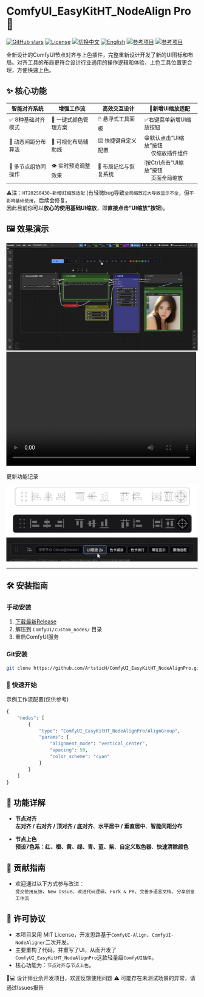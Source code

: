 # ComfyUI_EasyKitHT_NodeAlign Pro 🎨

[![GitHub stars](https://img.shields.io/github/stars/ArtsticH/ComfyUI_EasyKitHT_NodeAlignPro?style=for-the-badge)](https://github.com/ArtsticH/ComfyUI_EasyKitHT_NodeAlignPro/stargazers)
[![License](https://img.shields.io/badge/License-MIT-blue.svg?style=for-the-badge)](LICENSE)
[![切换中文](https://img.shields.io/badge/切换中文-README_ZH.md-blue?style=for-the-badge)](https://raw.githubusercontent.com/ArtsticH/ComfyUI_EasyKitHT_NodeAlignPro/README_ZH.md)
[![English](https://img.shields.io/badge/English-README.md-blue?style=for-the-badge)](https://raw.githubusercontent.com/ArtsticH/ComfyUI_EasyKitHT_NodeAlignPro/README.md)
[![参考项目](https://img.shields.io/badge/参考项目-ComfyUI-NodeAligner-blue?style=for-the-badge)](https://github.com/Tenney95/ComfyUI-NodeAligner)
[![参考项目](https://img.shields.io/badge/参考项目-ComfyUI-Align-blue?style=for-the-badge)](https://github.com/Moooonet/ComfyUI-Align)

全新设计的ComfyUI节点对齐与上色插件，完整重新设计开发了新的UI图标和布局。对齐工具的布局更符合设计行业通用的操作逻辑和体验，上色工具位置更合理，方便快速上色。


## ✨ 核心功能

| 智能对齐系统              | 增强工作流                | 高效交互设计              | 🔆新增UI缩放适配               |
|---------------------------|---------------------------|---------------------------|---------------------------|
| ✅ 8种基础对齐模式         | 🎨 一键式颜色管理方案      | 🖱️ 悬浮式工具面板         | ✅右键菜单新增UI缩放按钮     |
| 📐 动态间距分布算法        | 📏 可视化布局辅助线        | ⌨️ 快捷键自定义配置       | 😁默认点击“UI缩放”按钮</br>　 仅缩放插件组件     |
| 👥 多节点组协同操作        | 👁️ 实时预览调整效果        | 💾 布局记忆与恢复系统     | ❕按Ctrl点击“UI缩放”按钮</br>　 页面全局缩放    |  

⚠️注：`HT20250430-新增UI缩放适配`  (有轻微bug导致`全局缩放过大导致显示不全`，但`不影响基础使用`，后续会修复。  
因此目前你可以**放心的使用基础UI缩放**，即**直接点击“UI缩放”按钮**)。  

## 🖼️ 效果演示

![操作演示](Example/NodeAlignPro_demo_Work.webp)  
<video src="//player.bilibili.com/player.html?isOutside=true&aid=114426065716534&bvid=BV1V7G9z9EcU&cid=29714745695&p=1" controls="controls" width="500" height="300"></video>  


更新功能记录 

![UI重绘_线稿](Example/res/优化UI重绘_元素_线稿.webp)
![UI重绘_渲染](Example/res/优化UI重绘_元素_渲染.webp)    
![新增_UI缩放适配](Example/res/新增UI缩放适配.webp)  

---

## 🛠️ 安装指南

### 手动安装
1. [下载最新Release](https://github.com/ArtsticH/ComfyUI_EasyKitHT_NodeAlignPro/releases)
2. 解压到 `ComfyUI/custom_nodes/` 目录
3. 重启ComfyUI服务

### Git安装
```bash
git clone https://github.com/ArtsticH/ComfyUI_EasyKitHT_NodeAlignPro.git custom_nodes/ComfyUI_EasyKitHT_NodeAlignPro
```
### 🚀 快速开始
示例工作流配置(仅供参考)
```python
{
    "nodes": [
        {
            "type": "ComfyUI_EasyKitHT_NodeAlignPro/AlignGroup",
            "params": {
                "alignment_mode": "vertical_center",
                "spacing": 50,
                "color_scheme": "cyan"
            }
        }
    ]
}
```

## 📌 功能详解
- **节点对齐**  
**左对齐 / 右对齐 / 顶对齐 / 底对齐**、**水平居中 / 垂直居中**、**智能间距分布**

- **节点上色**  
**预设7色系：红、橙、黄、绿、青、蓝、紫**、**自定义取色器**、**快速清除颜色**


## 🤝 贡献指南
- 欢迎通过以下方式参与改进：  
`提交使用反馈`、`New Issue`、`改进代码逻辑`、`Fork & PR`、`完善多语言文档`、`分享创意工作流`

## 📜 许可协议
- 本项目采用 MIT License，开发思路基于`ComfyUI-Align`、`ComfyUI-NodeAligner`二次开发。  
- 主要重构了代码，并重写了UI，从而开发了`ComfyUI_EasyKitHT_NodeAlignPro`这款轻量级`ComfyUI插件`。  
- 核心功能为：`节点对齐`与`节点上色`。


👨💻 设计师业余开发项目，欢迎反馈使用问题
⚠️ 可能存在未测试场景的异常，请通过Issues报告